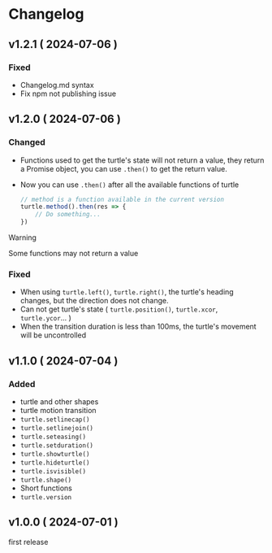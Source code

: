 # Changelog

## v1.2.1 ( 2024-07-06 )

### Fixed
- Changelog.md syntax
- Fix npm not publishing issue

## v1.2.0 ( 2024-07-06 )

### Changed
- Functions used to get the turtle's state will not return a value, they return a Promise object, you can use `.then()` to get the return value.
- Now you can use `.then()` after all the available functions of turtle

    ```js
    // method is a function available in the current version
    turtle.method().then(res => {
        // Do something...
    })
    ```
> [!WARNING]
> Some functions may not return a value

### Fixed
- When using `turtle.left()`, `turtle.right()`, the turtle's heading changes, but the direction does not change.
- Can not get turtle's state ( `turtle.position()`, `turtle.xcor`, `turtle.ycor`... )
- When the transition duration is less than 100ms, the turtle's movement will be uncontrolled

## v1.1.0 ( 2024-07-04 )

### Added 
- turtle and other shapes
- turtle motion transition
- `turtle.setlinecap()`
- `turtle.setlinejoin()`
- `turtle.seteasing()`
- `turtle.setduration()`
- `turtle.showturtle()`
- `turtle.hideturtle()`
- `turtle.isvisible()`
- `turtle.shape()`
- Short functions
- `turtle.version`

## v1.0.0 ( 2024-07-01 )
first release

